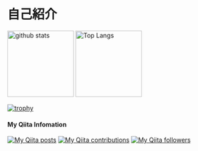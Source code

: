 # 自己紹介

<p align="left"> 
  <img alt="github stats" height="150px" src="https://github-readme-stats.vercel.app/api?username=nao0725&show_icons=true&theme=onedark"/>
  <img alt="Top Langs" height="150px" src="https://github-readme-stats.vercel.app/api/top-langs/?username=nao0725&layout=compact&theme=onedark"/>
</p>

[![trophy](https://github-profile-trophy.vercel.app/?username=nao0725&theme=onedark
)](https://github.com/ryo-ma/github-profile-trophy)

#### My Qiita Infomation
[![My Qiita posts](https://qiita-badge.apiapi.app/s/nao0725/posts.svg)](http://qiita.com/nao0725)
[![My Qiita contributions](https://qiita-badge.apiapi.app/s/nao0725/contributions.svg)](http://qiita.com/nao0725)
[![My Qiita followers](https://qiita-badge.apiapi.app/s/nao0725/followers.svg)](http://qiita.com/nao0725)
